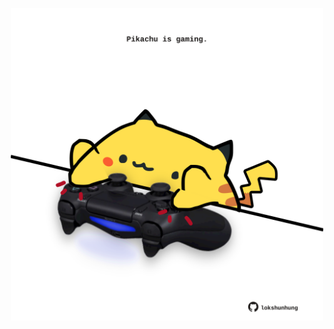 <!-- built at 27/01/2021, 23:04:00 UTC -->
<p align="center">
  <img width="500" height="500" src="./ReadmeImage.svg">
</p>

